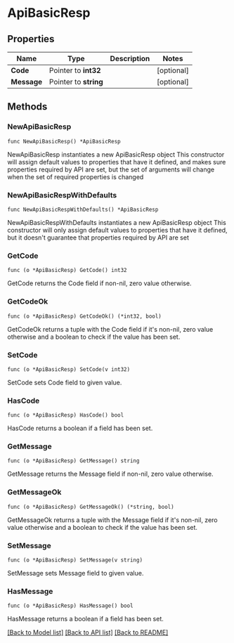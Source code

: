 # ApiBasicResp

## Properties

Name | Type | Description | Notes
------------ | ------------- | ------------- | -------------
**Code** | Pointer to **int32** |  | [optional] 
**Message** | Pointer to **string** |  | [optional] 

## Methods

### NewApiBasicResp

`func NewApiBasicResp() *ApiBasicResp`

NewApiBasicResp instantiates a new ApiBasicResp object
This constructor will assign default values to properties that have it defined,
and makes sure properties required by API are set, but the set of arguments
will change when the set of required properties is changed

### NewApiBasicRespWithDefaults

`func NewApiBasicRespWithDefaults() *ApiBasicResp`

NewApiBasicRespWithDefaults instantiates a new ApiBasicResp object
This constructor will only assign default values to properties that have it defined,
but it doesn't guarantee that properties required by API are set

### GetCode

`func (o *ApiBasicResp) GetCode() int32`

GetCode returns the Code field if non-nil, zero value otherwise.

### GetCodeOk

`func (o *ApiBasicResp) GetCodeOk() (*int32, bool)`

GetCodeOk returns a tuple with the Code field if it's non-nil, zero value otherwise
and a boolean to check if the value has been set.

### SetCode

`func (o *ApiBasicResp) SetCode(v int32)`

SetCode sets Code field to given value.

### HasCode

`func (o *ApiBasicResp) HasCode() bool`

HasCode returns a boolean if a field has been set.

### GetMessage

`func (o *ApiBasicResp) GetMessage() string`

GetMessage returns the Message field if non-nil, zero value otherwise.

### GetMessageOk

`func (o *ApiBasicResp) GetMessageOk() (*string, bool)`

GetMessageOk returns a tuple with the Message field if it's non-nil, zero value otherwise
and a boolean to check if the value has been set.

### SetMessage

`func (o *ApiBasicResp) SetMessage(v string)`

SetMessage sets Message field to given value.

### HasMessage

`func (o *ApiBasicResp) HasMessage() bool`

HasMessage returns a boolean if a field has been set.


[[Back to Model list]](../README.md#documentation-for-models) [[Back to API list]](../README.md#documentation-for-api-endpoints) [[Back to README]](../README.md)


